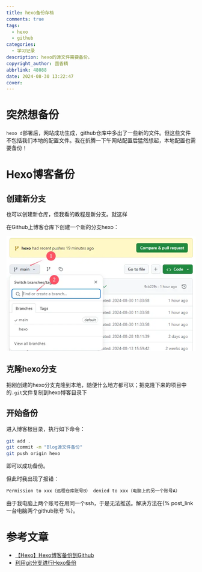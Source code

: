 ```yaml
---
title: hexo备份存档
comments: true
tags:
  - hexo
  - github
categories:
  - 学习记录
description: hexo的源文件需要备份。
copyright_author: 茴香精
abbrlink: 48088
date: 2024-08-30 13:22:47
cover:
---
```

# 突然想备份

`hexo d`部署后，网站成功生成，github仓库中多出了一些新的文件。但这些文件不包括我们本地的配置文件。我在折腾一下午网站配置后猛然想起，本地配置也需要备份！

# Hexo博客备份

## 创建新分支

也可以创建新仓库，但我看的教程是新分支。就这样

在Github上博客仓库下创建一个新的分支hexo：

![创建新分支](https://github.com/dill626/picx-images-hosting/raw/master/20240830/image.1023tem2y1.webp)

## 克隆hexo分支

把刚创建的hexo分支克隆到本地，随便什么地方都可以；把克隆下来的项目中的`.git`文件复制到hexo博客目录下

## 开始备份

进入博客根目录，执行如下命令：

```bash
git add .
git commit -m "Blog源文件备份"
git push origin hexo
```

即可以成功备份。

但此时我出现了报错：
```bash
Permission to xxx（远程仓库账号B） denied to xxx（电脑上的另一个账号A）
```

由于我电脑上两个账号在用同一个ssh，于是无法推送。解决方法在{% post_link 一台电脑两个github账号 %}。

# 参考文章

* [【Hexo】Hexo博客备份到Github](https://ayshansu.github.io/%E3%80%90Hexo%E3%80%91Hexo%E5%8D%9A%E5%AE%A2%E5%A4%87%E4%BB%BD%E5%88%B0Github/)
* [利用git分支进行Hexo备份](https://blog.xiabee.cn/posts/hexo-git-backup/#/%E6%8F%90%E4%BA%A4%E5%A4%87%E4%BB%BD)